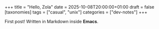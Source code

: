 +++
title = "Hello, Zola"
date = 2025-10-08T20:00:00+01:00
draft = false
[taxonomies]
tags = ["casual", "unix"]
categories = ["dev-notes"]
+++

First post! Written in Markdown inside <b>Emacs</b>.
